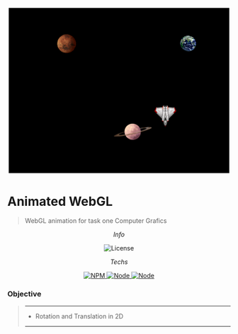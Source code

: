 ![Banner for Animated WebGL](https://github.com/maccali/Animated_WebGL/blob/master/.github/capa.png)

# Animated WebGL
> WebGL animation for task one Computer Grafics

<p align="center">
  <i>Info</i>
</p>
<p align="center">
  <img alt="License" src="https://img.shields.io/static/v1?label=license&message=MIT&color=7159c1&labelColor=000000&style=flat-square">
</p>

<p align="center">
  <i>Techs</i>
</p>

<p align="center">
  <a href="https://www.npmjs.com" target="_blank">
    <img alt="NPM" src="https://img.shields.io/badge/HTML-5-0.svg?style=flat-square&color=e44d26&labelColor=000000">
  </a>
  <a href="https://nodejs.org/en/" target="_blank">
    <img alt="Node" src="https://img.shields.io/badge/Javascript--0.svg?style=flat-square&color=f7df1e&labelColor=000000">
  </a>
    <a href="https://nodejs.org/en/" target="_blank">
    <img alt="Node" src="https://img.shields.io/badge/PixiJS-v5.1.3-0.svg?style=flat-square&color=e91e63&labelColor=000000">
  </a>
</p>

### Objective
> ---
> * Rotation and Translation in 2D
> ---